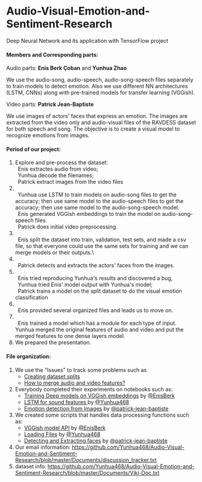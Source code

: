 
# Audio-Visual-Emotion-and-Sentiment-Research
Deep Neural Network and its application with TensorFlow project

#### Members and Corresponding parts:   
Audio parts: **Enis Berk Çoban** and **Yunhua Zhao**    

We use the audio-song, audio-speech, audio-song-speech files separately to train models to detect emotion. Also we use different NN architectures (LSTM, CNNs) along with pre-trained models for transfer learning (VGGish).

Video parts: **Patrick Jean-Baptiste**

We use images of actors' faces that express an emotion. The images are extracted from the video only and audio-visual files of the RAVDESS dataset for both speech and song. The objective is to create a visual model to recognize emotions from images.
             
#### Period of our project:  

1. Explore and pre-process the dataset:\
&ensp;Enis extractes audio from video;\
&ensp;Yunhua decode the filenames;\
&ensp;Patrick extract images from the video files
2. \
&ensp;Yunhua use LSTM to train models on audio-song files to get the accuracy; then use same model to the audio-speech files to get the accuracy; then use same model to the audio-song-speech model.\
&ensp;Enis generated VGGish embeddings to train the model on audio-song-speech files.\
&ensp;Patrick does initial video preprocessing.
3. \
&ensp;Enis split the dataset into train, validation, test sets, and made a csv file, so that everyone could use the same sets for training and we can merge models or their outputs.\
4. \
&ensp;Patrick detects and extracts the actors' faces from the images.
5. \
&ensp;Enis tried reproducing Yunhua's results and discovered a bug,\
&ensp;Yunhua tried Enis' model output with Yunhua's model;\
&ensp;Patrick trains a model on the split dataset to do the visual emotion classification  
6. \
&ensp;Enis provided several organized files and leads us to move on.
7. \
&ensp;Enis trained a model which has a module for each type of input.
&ensp;Yunhua merged the original features of audio and video and put the merged features to one dense layers model.  
9. We prepared the presentation.  

#### File organization:  
1. We use the "Issues" to track some problems  such as
	* [Creating dataset splits](https://github.com/Yunhua468/Audio-Visual-Emotion-and-Sentiment-Research/issues/3)
	* [How to merge audio and video features?](https://github.com/Yunhua468/Audio-Visual-Emotion-and-Sentiment-Research/issues/4)
2. Everybody completed their experiments on notebooks such as:
	* [Training Deep models on VGGish embeddings](https://github.com/Yunhua468/Audio-Visual-Emotion-and-Sentiment-Research/blob/master/Notebooks/EnisBerk/DeepModelOnEmbeds.ipynb) by [@EnisBerk](https://github.com/EnisBerk)
	* [LSTM for sound features ](https://github.com/Yunhua468/Audio-Visual-Emotion-and-Sentiment-Research/blob/master/Notebooks/Yunhua/DL_project_audio_speach_song.ipynb) by [@Yunhua468](https://github.com/Yunhua468)
	* [Emotion detection from Images](https://github.com/Yunhua468/Audio-Visual-Emotion-and-Sentiment-Research/blob/master/Notebooks/Patrick_Jean-Baptiste/visual_emotion_recognition.ipynb) by [@patrick-jean-baptiste](https://github.com/patrick-jean-baptiste)
3. We created some scripts that handles data processing functions such as:
	* [VGGish model API](https://github.com/Yunhua468/Audio-Visual-Emotion-and-Sentiment-Research/blob/master/Scripts/models_api.py) by [@EnisBerk](https://github.com/EnisBerk)
	* [Loading Files](https://github.com/Yunhua468/Audio-Visual-Emotion-and-Sentiment-Research/blob/master/Notebooks/Yunhua/API.py)  by [@Yunhua468](https://github.com/Yunhua468)
	* [Detecting and Extracting faces](https://github.com/Yunhua468/Audio-Visual-Emotion-and-Sentiment-Research/blob/master/Scripts/Patrick_Jean-Baptiste/detection_and_extraction.py) by  [@patrick-jean-baptiste](https://github.com/patrick-jean-baptiste)
4. Our email information: https://github.com/Yunhua468/Audio-Visual-Emotion-and-Sentiment-Research/blob/master/Documents/discussion_tracker.txt  
5. dataset info: https://github.com/Yunhua468/Audio-Visual-Emotion-and-Sentiment-Research/blob/master/Documents/Viki-Doc.txt  



